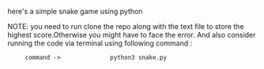 here's a simple snake game using python

NOTE: you need to run clone the repo along with the text file to store the highest score.Otherwise you might
      have to face the error. And also consider running the code via terminal using following command :
        
         command ->              python3 snake.py


